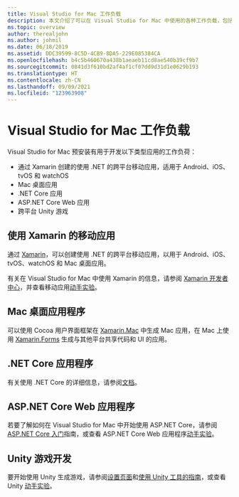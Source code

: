 ```yaml
---
title: Visual Studio for Mac 工作负载
description: 本文介绍了可以在 Visual Studio for Mac 中使用的各种工作负载，包括 Xamarin 移动应用、ASP.NET Core 和适用于游戏的 Unity。
ms.topic: overview
author: therealjohn
ms.author: johmil
ms.date: 06/18/2019
ms.assetid: DDC39599-8C5D-4CB9-8DA5-229E085384CA
ms.openlocfilehash: b4c5b460670a438b1aeaeb11cd8ae540b39cf9b7
ms.sourcegitcommit: 0841d3f610bd2af4af1cf07dd9d31d1e0629b193
ms.translationtype: HT
ms.contentlocale: zh-CN
ms.lasthandoff: 09/09/2021
ms.locfileid: "123963908"
---
```

# <a name="visual-studio-for-mac-workloads"></a>Visual Studio for Mac 工作负载

Visual Studio for Mac 预安装有用于开发以下类型应用的工作负荷：

* 通过 Xamarin 创建的使用 .NET 的跨平台移动应用，适用于 Android、iOS、tvOS 和 watchOS
* Mac 桌面应用
* .NET Core 应用
* ASP.NET Core Web 应用
* 跨平台 Unity 游戏

## <a name="mobile-applications-with-xamarin"></a>使用 Xamarin 的移动应用

通过 [Xamarin](xamarin.md)，可以创建使用 .NET 的跨平台移动应用，以用于 Android、iOS、tvOS、watchOS 和 Mac 桌面应用。

有关在 Visual Studio for Mac 中使用 Xamarin 的信息，请参阅 [Xamarin 开发者中心](https://developer.xamarin.com/)，并查看移动应用[动手实验](https://github.com/Microsoft/vs4mac-labs/tree/master/Mobile/Getting-Started)。

## <a name="mac-desktop-applications"></a>Mac 桌面应用程序

可以使用 Cocoa 用户界面框架在 [Xamarin.Mac](/xamarin/mac/) 中生成 Mac 应用，在 Mac 上使用 [Xamarin.Forms](/xamarin/xamarin-forms/platform/other/mac) 生成与其他平台共享代码和 UI 的应用。

## <a name="net-core-applications"></a>.NET Core 应用程序

有关使用 .NET Core 的详细信息，请参阅[文档](/dotnet/core/)。

## <a name="aspnet-core-web-applications"></a>ASP.NET Core Web 应用程序

若要了解如何在 Visual Studio for Mac 中开始使用 ASP.NET Core，请参阅 [ASP.NET Core 入门](asp-net-core.md)指南，或查看 ASP.NET Core Web 应用程序[动手实验](https://github.com/Microsoft/vs4mac-labs/tree/master/Web/Getting-Started)。

## <a name="unity-game-development"></a>Unity 游戏开发

要开始使用 Unity 生成游戏，请参阅[设置页面](setup-vsmac-tools-unity.md)和[使用 Unity 工具的指南](using-vsmac-tools-unity.md)，或查看 Unity [动手实验](https://github.com/Microsoft/vs4mac-labs/tree/master/Unity/Getting-Started)。
